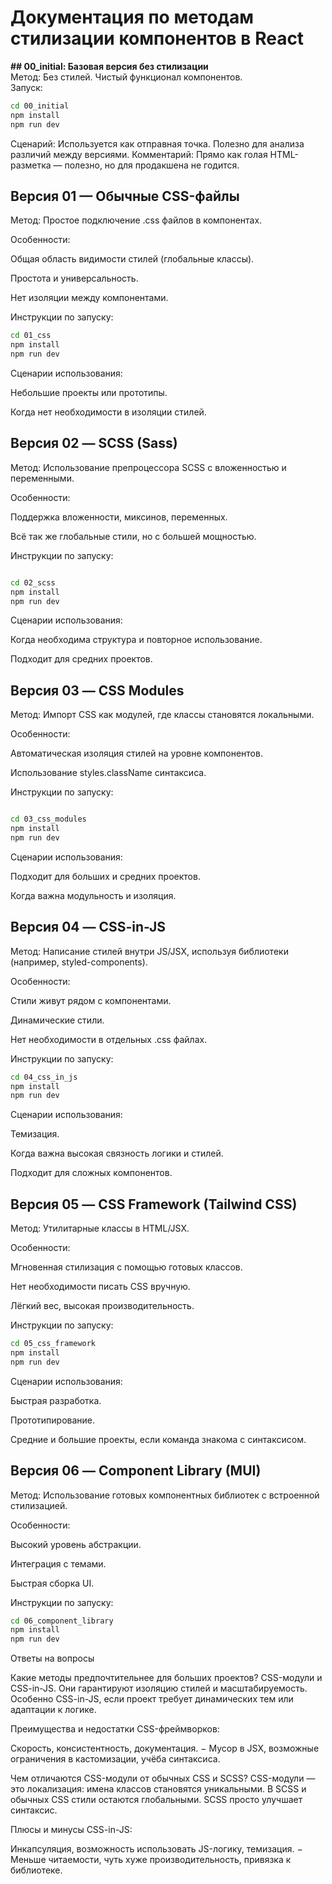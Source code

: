 # Документация по методам стилизации компонентов в React

**## 00_initial: Базовая версия без стилизации**  
Метод: Без стилей. Чистый функционал компонентов.  
Запуск:  
```bash
cd 00_initial  
npm install  
npm run dev
```
Сценарий: Используется как отправная точка. Полезно для анализа различий между версиями.
Комментарий: Прямо как голая HTML-разметка — полезно, но для продакшена не годится.

## Версия 01 — Обычные CSS-файлы

Метод: Простое подключение .css файлов в компонентах.

Особенности:

Общая область видимости стилей (глобальные классы).

Простота и универсальность.

Нет изоляции между компонентами.

Инструкции по запуску:

```bash
cd 01_css  
npm install  
npm run dev  
```
Сценарии использования:

Небольшие проекты или прототипы.

Когда нет необходимости в изоляции стилей.

## Версия 02 — SCSS (Sass)

Метод: Использование препроцессора SCSS с вложенностью и переменными.

Особенности:

Поддержка вложенности, миксинов, переменных.

Всё так же глобальные стили, но с большей мощностью.

Инструкции по запуску:

```bash

cd 02_scss  
npm install  
npm run dev
```
Сценарии использования:

Когда необходима структура и повторное использование.

Подходит для средних проектов.

## Версия 03 — CSS Modules

Метод: Импорт CSS как модулей, где классы становятся локальными.

Особенности:

Автоматическая изоляция стилей на уровне компонентов.

Использование styles.className синтаксиса.

Инструкции по запуску:

```bash

cd 03_css_modules  
npm install  
npm run dev
```  
Сценарии использования:

Подходит для больших и средних проектов.

Когда важна модульность и изоляция.

## Версия 04 — CSS-in-JS

Метод: Написание стилей внутри JS/JSX, используя библиотеки (например, styled-components).

Особенности:

Стили живут рядом с компонентами.

Динамические стили.

Нет необходимости в отдельных .css файлах.

Инструкции по запуску:

```bash
cd 04_css_in_js  
npm install  
npm run dev
```  
Сценарии использования:

Темизация.

Когда важна высокая связность логики и стилей.

Подходит для сложных компонентов.

## Версия 05 — CSS Framework (Tailwind CSS)

Метод: Утилитарные классы в HTML/JSX.

Особенности:

Мгновенная стилизация с помощью готовых классов.

Нет необходимости писать CSS вручную.

Лёгкий вес, высокая производительность.

Инструкции по запуску:

```bash
cd 05_css_framework  
npm install  
npm run dev
```  
Сценарии использования:

Быстрая разработка.

Прототипирование.

Средние и большие проекты, если команда знакома с синтаксисом.

## Версия 06 — Component Library (MUI)

Метод: Использование готовых компонентных библиотек с встроенной стилизацией.

Особенности:

Высокий уровень абстракции.

Интеграция с темами.

Быстрая сборка UI.

Инструкции по запуску:

```bash
cd 06_component_library  
npm install  
npm run dev  
```
Ответы на вопросы 

Какие методы предпочтительнее для больших проектов? 
 CSS-модули и CSS-in-JS. Они гарантируют изоляцию стилей и масштабируемость. Особенно CSS-in-JS, если проект требует динамических тем или адаптации к логике. 

Преимущества и недостатки CSS-фреймворков: 

Скорость, консистентность, документация. 
 − Мусор в JSX, возможные ограничения в кастомизации, учёба синтаксиса. 

Чем отличаются CSS-модули от обычных CSS и SCSS? 
 CSS-модули — это локализация: имена классов становятся уникальными. В SCSS и обычных CSS стили остаются глобальными. SCSS просто улучшает синтаксис. 

Плюсы и минусы CSS-in-JS: 

Инкапсуляция, возможность использовать JS-логику, темизация. 
 − Меньше читаемости, чуть хуже производительность, привязка к библиотеке.
